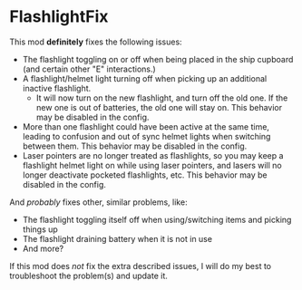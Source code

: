 # FlashlightFix

This mod **definitely** fixes the following issues:

* The flashlight toggling on or off when being placed in the ship cupboard (and certain other "E" interactions.)
* A flashlight/helmet light turning off when picking up an additional inactive flashlight.
	* It will now turn on the new flashlight, and turn off the old one. If the new one is out of batteries, the old one will stay on. This behavior may be disabled in the config.
* More than one flashlight could have been active at the same time, leading to confusion and out of sync helmet lights when switching between them. This behavior may be disabled in the config.
* Laser pointers are no longer treated as flashlights, so you may keep a flashlight helmet light on while using laser pointers, and lasers will no longer deactivate pocketed flashlights, etc. This behavior may be disabled in the config.

And *probably* fixes other, similar problems, like:
* The flashlight toggling itself off when using/switching items and picking things up
* The flashlight draining battery when it is not in use
* And more?

If this mod does *not* fix the extra described issues, I will do my best to troubleshoot the problem(s) and update it.